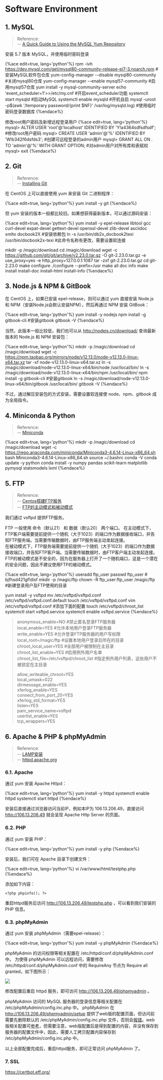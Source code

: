 <!-- toc -->

# Software Environment

## 1. MySQL

> Reference:    
> -- [A Quick Guide to Using the MySQL Yum Repository](https://dev.mysql.com/doc/mysql-yum-repo-quick-guide/en/)

安装 5.7 版本 MySQL，并使用临时密码登录

{%ace edit=true, lang='python'%}
rpm -ivh https://dev.mysql.com/get/mysql80-community-release-el7-3.noarch.rpm #安装MySQL软件包仓库
yum-config-manager --disable mysql80-community #关闭mysql80仓库
yum-config-manager --enable mysql57-community #启用mysql57仓库
yum install -y mysql-community-server
echo 'event_scheduler=1'>>/etc/my.cnf #开启event_scheduler功能
systemctl start mysqld #启动MySQL
systemctl enable mysqld #开机自启
mysql -uroot -p$(awk '/temporary password/{print $NF}' /var/log/mysqld.log) #使用临时密码登录数据库
{%endace%}

修改root用户密码及新增远程登录用户
{%ace edit=true, lang='python'%}
mysql> ALTER USER 'root'@'localhost' IDENTIFIED BY 'Y!a4364sdfsdfsdf'; #修改root用户密码
mysql> CREATE USER 'admin'@'%' IDENTIFIED BY 'W!b342f6dsfds3'; #创建可远程登录的admin用户
mysql> GRANT ALL ON *.* TO 'admin'@'%' WITH GRANT OPTION; #对admin用户对所有库和表赋权
mysql> exit
{%endace%}

## 2. Git

> Reference:    
> -- [Installing Git](https://git-scm.com/book/zh/v2/%E8%B5%B7%E6%AD%A5-%E5%AE%89%E8%A3%85-Git)

在 CentOS 上可以直接使用 yum 来安装 Git 二进制程序：

{%ace edit=true, lang='python'%}
yum install -y git
{%endace%}

但 yum 安装的版本一般都比较旧。如果想获得最新版本，可以通过源码安装：

{%ace edit=true, lang='python'%}
yum install -y epel-release libtool gcc curl-devel expat-devel gettext-devel openssl-devel zlib-devel asciidoc xmlto docbook2X #安装依赖包
ln -s /usr/bin/db2x_docbook2texi /usr/bin/docbook2x-texi #此命令名称有更改，需要设置软连接

mkdir -p /magic/download
cd /magic/download
wget -c https://github.com/git/git/archive/v2.23.0.tar.gz -O git-2.23.0.tar.gz -e use_proxy=yes -e http_proxy=127.0.0.1:1087
tar -zxf git-2.23.0.tar.gz
cd git-2.23.0
make configure
./configure --prefix=/usr
make all doc info
make install install-doc install-html install-info
{%endace%}

## 3. Node.js & NPM & GitBook

在 CentOS 上，如果已安装 epel-release，则可以通过 yum 直接安装 Node.js 和 NPM（安装Node.js会默认安装NPM），然后再通过 NPM 安装 GitBook：

{%ace edit=true, lang='python'%}
yum install -y nodejs
npm install -g gitbook-cli #安装gitbook
gitbook -V
{%endace%}

当然，此版本一般比较低，我们也可以从 http://nodejs.cn/download/ 查询最新版本的 Node.js 和 NPM 安装包：

{%ace edit=true, lang='python'%}
mkdir -p /magic/download
cd /magic/download
wget -c https://npm.taobao.org/mirrors/node/v12.13.0/node-v12.13.0-linux-x64.tar.xz
tar -xf node-v12.13.0-linux-x64.tar.xz
ln -s /magic/download/node-v12.13.0-linux-x64/bin/node /usr/local/bin/
ln -s /magic/download/node-v12.13.0-linux-x64/bin/npm /usr/local/bin/
npm install -g gitbook-cli #安装gitbook
ln -s /magic/download/node-v12.13.0-linux-x64/bin/gitbook /usr/local/bin/
gitbook -V
{%endace%}

不过，通过解压安装包的方式安装，需要设置软连接使 node、npm、gitbook 成为全局指令。

## 4. Miniconda & Python

> Reference:    
> -- [Miniconda](https://docs.conda.io/en/latest/miniconda.html)

{%ace edit=true, lang='python'%}
mkdir -p /magic/download
cd /magic/download
wget -c https://repo.anaconda.com/miniconda/Miniconda3-4.6.14-Linux-x86_64.sh
bash Miniconda3-4.6.14-Linux-x86_64.sh
source ~/.bashrc
conda -V
conda update -y python
conda install -y numpy pandas scikit-learn matplotlib pymysql statsmodels lxml
{%endace%}

## 5. FTP

> Reference:    
> -- [Centos搭建FTP服务](https://cloud.baidu.com/doc/BCC/s/ljxlpwkwv/)    
> -- [FTP的主动模式和被动模式](https://cn.bluehost.com/blog/zsk/hosting/6459.html)    

我们通过 vsftpd 提供FTP服务。

FTP 一般使用 命令（默认21） 和 数据（默认20） 两个端口。
在主动模式下，FTP客户端需要提前提供一个随机（大于1023）的端口作为数据接收端口，并告知FTP服务端。当需要传输数据时，由FTP服务端主动发起连接。  
在被动模式下，FTP服务端需要提前提供一个随机（大于1023）的端口作为数据接收端口，并告知FTP客户端。当需要传输数据时，由FTP客户端主动发起连接。  
FTP的被动模式是不安全的，因为在服务器上打开了一个随机端口，这是一个潜在的安全问题，因此不建议使用FTP的被动模式。

{%ace edit=true, lang='python'%}
useradd ftp_user
passwd ftp_user # bjfhsd421gf!disf
mkdir -p /magic/ftp
chown -R ftp_user:ftp_user /magic/ftp #新建登录用户及FTP使用的目录

yum install -y vsftpd
mv /etc/vsftpd/vsftpd.conf /etc/vsftpd/vsftpd.conf.default
touch /etc/vsftpd/vsftpd.conf
vim /etc/vsftpd/vsftpd.conf #添加下面的配置
touch /etc/vsftpd/chroot_list
systemctl start vsftpd.service
systemctl enable vsftpd.service
{%endace%}

> anonymous_enable=NO #禁止匿名登录FTP服务器        
> local_enable=YES #允许本地用户登录FTP服务器    
> write_enable=YES #允许登录FTP服务器的用户写权限    
> local_root=/magic/ftp #设置本地用户登录后所在的目录    
> chroot_local_user=YES #全部用户被限制在主目录    
> chroot_list_enable=YES #启用例外用户名单    
> chroot_list_file=/etc/vsftpd/chroot_list #指定例外用户列表，这些用户不被锁定在主目录    
>
> allow_writeable_chroot=YES    
> local_umask=022    
> dirmessage_enable=YES    
> xferlog_enable=YES    
> connect_from_port_20=YES    
> xferlog_std_format=YES    
> listen=YES    
> pam_service_name=vsftpd    
> userlist_enable=YES    
> tcp_wrappers=YES    

## 6. Apache & PHP & phpMyAdmin

> Reference:     
> -- [LAMP安装](https://linux.cn/article-1567-1.html)    
> -- [httpd.apache.org](http://httpd.apache.org/docs/current/)   

### 6.1. Apache

通过 yum 安装 Apache Httpd：

{%ace edit=true, lang='python'%}
yum install -y httpd
systemctl enable httpd 
systemctl start httpd
{%endace%}

安装后直接通过浏览器访问当前IP，例如本IP为 106.13.206.49，直接访问 http://106.13.206.49 就会呈现 Apache Http Server 的页面。

### 6.2. PHP

通过 yum 安装 PHP：

{%ace edit=true, lang='python'%}
yum install -y php
{%endace%}

安装后，我们可在 Apache 目录下创建文件：

{%ace edit=true, lang='python'%}
vi /var/www/html/testphp.php
{%endace%}

添加如下内容：

    <?php phpinfo(); ?>

重启httpd服务后访问 http://106.13.206.49/testphp.php ，可以看到我们安装的 PHP 信息。

### 6.3. phpMyAdmin

通过 yum 安装 phpMyAdmin（需要epel-release）：

{%ace edit=true, lang='python'%}
yum install -y phpMyAdmin
{%endace%}


phpMyAdmin 的访问权限等相关配置在 /etc/httpd/conf.d/phpMyAdmin.conf 中。 为使得 phpMyAdmin 可以远程访问，需要修改 /etc/httpd/conf.d/phpMyAdmin.conf 中的 RequireAny 节点为 Require all granted，如下图所示：

![](https://tva1.sinaimg.cn/large/006y8mN6gy1g8amgfjgjaj30830em0t8.jpg)

修改配置后重启 httpd 服务，即可访问 http://106.13.206.49/phpmyadmin 。

phpMyAdmin 访问的 MySQL 服务器的登录信息等相关配置在 /etc/phpMyAdmin/config.inc.php 中。 phpMyAdmin 在 http://106.13.206.49/phpmyadmin/setup 提供了web版的配置页面，但访问前需要先删除默认的 /etc/phpMyAdmin/config.inc.php 文件，否则会[报错](https://stackoverflow.com/questions/42014742/logging-into-phpmyadmin-error)。web版相关配置可[参考](https://blog.csdn.net/qq_37608398/article/details/80716458)，但需要注意，web版配置后是得到配置的内容，并没有保存到服务器的配置文件中，因此，需要人工拷贝配置内容保存到 /etc/phpMyAdmin/config.inc.php 中。

以上全部配置完成后，重启httpd服务，即可正常访问 phpMyAdmin 了。

### 7. SSL

https://certbot.eff.org/




